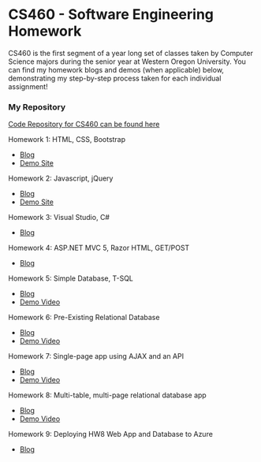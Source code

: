 # CS460 - Software Engineering Homework

CS460 is the first segment of a year long set of classes taken by Computer Science majors during the senior year at Western Oregon University. You can find my homework blogs and demos (when applicable) below, demonstrating my step-by-step process taken for each individual assignment!

### My Repository
[Code Repository for CS460 can be found here](https://github.com/jacewoods/CS460)

Homework 1: HTML, CSS, Bootstrap
* [Blog](https://jacewoods.github.io/CS460/Homework1)
* [Demo Site](https://jacewoods.github.io/CS460/Homework1/demo/index.html)

Homework 2: Javascript, jQuery
* [Blog](https://jacewoods.github.io/CS460/Homework2)
* [Demo Site](https://jacewoods.github.io/CS460/Homework2/demo/index.html)

Homework 3: Visual Studio, C#
* [Blog](https://jacewoods.github.io/CS460/Homework3)

Homework 4: ASP.NET MVC 5, Razor HTML, GET/POST
* [Blog](https://jacewoods.github.io/CS460/Homework4)

Homework 5: Simple Database, T-SQL
* [Blog](https://jacewoods.github.io/CS460/Homework5)
* [Demo Video](https://youtu.be/Ia9-NO1SMSE)

Homework 6: Pre-Existing Relational Database
* [Blog](https://jacewoods.github.io/CS460/Homework6)
* [Demo Video](https://youtu.be/HO4kw7QeEP8)

Homework 7: Single-page app using AJAX and an API
* [Blog](https://jacewoods.github.io/CS460/Homework7)
* [Demo Video](https://youtu.be/RWiahMu55pQ)

Homework 8: Multi-table, multi-page relational database app
* [Blog](https://jacewoods.github.io/CS460/Homework8)
* [Demo Video](https://youtu.be/YX5wVbYnCjw)

Homework 9: Deploying HW8 Web App and Database to Azure
* [Blog](https://jacewoods.github.io/CS460/Homework9)
